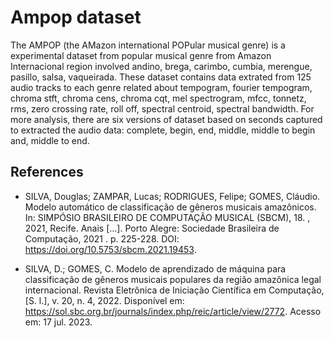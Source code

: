 # Ampop dataset
The AMPOP (the AMazon international POPular musical genre) is a experimental dataset from popular musical genre from Amazon Internacional region involved andino, brega, carimbo, cumbia, merengue, pasillo, salsa, vaqueirada. These dataset contains data extrated from 125 audio tracks to each genre related about tempogram, fourier tempogram, chroma stft, chroma cens, chroma cqt, mel spectrogram, mfcc, tonnetz, rms, zero crossing rate, roll off, spectral centroid, spectral bandwidth. For more analysis, there are six versions of dataset based on seconds captured to extracted the audio data: complete, begin, end, middle, middle to begin and, middle to end.

## References
- SILVA, Douglas; ZAMPAR, Lucas; RODRIGUES, Felipe; GOMES, Cláudio. Modelo automático de classificação de gêneros musicais amazônicos. In: SIMPÓSIO BRASILEIRO DE COMPUTAÇÃO MUSICAL (SBCM), 18. , 2021, Recife. Anais [...]. Porto Alegre: Sociedade Brasileira de Computação, 2021 . p. 225-228. DOI: https://doi.org/10.5753/sbcm.2021.19453.

- SILVA, D.; GOMES, C. Modelo de aprendizado de máquina para classificação de gêneros musicais populares da região amazônica legal internacional. Revista Eletrônica de Iniciação Científica em Computação, [S. l.], v. 20, n. 4, 2022. Disponível em: https://sol.sbc.org.br/journals/index.php/reic/article/view/2772. Acesso em: 17 jul. 2023. 
